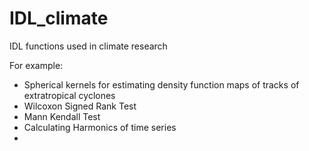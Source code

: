 # IDL_climate
IDL functions used in climate research

For example:
 - Spherical kernels for estimating density function maps of tracks of extratropical cyclones
 - Wilcoxon Signed Rank Test
 - Mann Kendall Test
 - Calculating Harmonics of time series
 -
